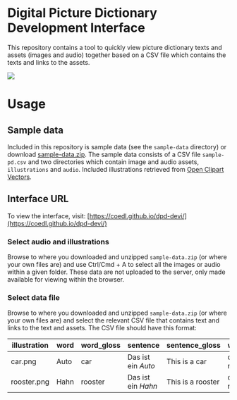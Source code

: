 # Digital Picture Dictionary Development Interface

This repository contains a tool to quickly view picture dictionary texts and assets (images and audio) together based on a CSV file which contains the texts and links to the assets.

![](docs/usage.gif)

# Usage

## Sample data

Included in this repository is sample data (see the `sample-data` directory) or download [sample-data.zip](https://coedl.github.io/dpd-devi/docs/sample-data.zip). The sample data consists of a CSV file `sample-pd.csv` and two directories which contain image and audio assets, `illustrations` and `audio`.
Included illustrations retrieved from [Open Clipart Vectors](https://pixabay.com/users/openclipart-vectors-30363/).

## Interface URL

To view the interface, visit: [https://coedl.github.io/dpd-devi/](https://coedl.github.io/dpd-devi/)

### Select audio and illustrations

Browse to where you downloaded and unzipped `sample-data.zip` (or where your own files are) and use Ctrl/Cmd + A to select all the images or audio within a given folder. These data are not uploaded to the server, only made available for viewing within the browser.

### Select data file

Browse to where you downloaded and unzipped `sample-data.zip` (or where your own files are) and select the relevant CSV file that contains text and links to the text and assets. The CSV file should have this format:

| illustration | word | word_gloss | sentence           | sentence_gloss    | word_audio_file | word_start_sec | word_end_sec | sentence_audio_file | sentence_start_sec | sentence_end_sec | 
|--------------|------|------------|--------------------|-------------------|-----------------|----------------|--------------|---------------------|--------------------|------------------| 
| car.png      | Auto | car        | Das ist ein *Auto* | This is a car     | car-rooster.wav | 0.35           | 1.05         | car-rooster.wav     | 1.88               | 3.07             | 
| rooster.png  | Hahn | rooster    | Das ist ein *Hahn* | This is a rooster | car-rooster.wav | 3.96           | 4.82         | car-rooster.wav     | 5.5                | 6.64             | 


